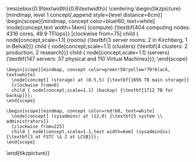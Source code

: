 \resizebox{0.9\textwidth}{0.6\textwidth}{
 \centering \begin{tikzpicture}[mindmap, level 1 concept/.append style={level distance=6cm}]
    \begin{scope}[mindmap, concept color=blue!60, text=white]
    \node[concept,text width=14em] (compute) {\textbf{404 computing nodes: 4316 cores, 49.9 TFlops}}
      [clockwise from=75]
      child { node[concept,scale=1.1] (rooms) {\textbf{3 server rooms: 2 in Kirchberg, 1 in Belval}}}
      child { node[concept,scale=1.1] (clusters) {\textbf{4 clusters: 2 production, 2 research}}}
      child { node[concept,scale=1.1] (servers)  {\textbf{147 servers: 37 physical and 110 Virtual Machines}}};
    \end{scope}

    \begin{scope}[mindmap, concept color=green!50!yellow!70!black, text=white]
      \node[concept] (storage) at (8.5,5) {\textbf{1656 TB main storage}}
      [clockwise from=0]
      child { node[concept,scale=1.1] (backup) {\textbf{1712 TB for backup}}};
    \end{scope}
    
    \begin{scope}[mindmap, concept color=red!60, text=white]
      \node[concept] (sysadmins) at (12,0) {\textbf{5 system \\ administrators}}
      [clockwise from=225]
      child { node[concept,scale=1.1,text width=6em] (sysadmindiv) {\textbf{3 at FSTC \& 2 at LCSB}}};
    \end{scope}
    
\end{tikzpicture}}

